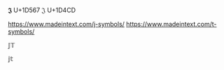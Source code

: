 𝕵 U+1D567
𝔍 U+1D4CD


https://www.madeintext.com/j-symbols/
https://www.madeintext.com/t-symbols/



𝕁𝕋


𝕛𝕥